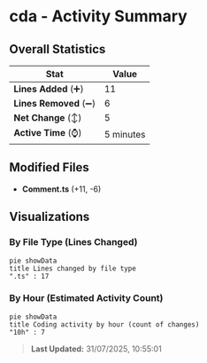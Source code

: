 # cda - Activity Summary 

## Overall Statistics

| Stat                   | Value                                                             |
| ---------------------- | ----------------------------------------------------------------- |
| **Lines Added** (➕)   | 11                                          |
| **Lines Removed** (➖) | 6                                        |
| **Net Change** (↕)    | 5                |
| **Active Time** (⌚)   | 5 minutes |


## Modified Files
- **Comment.ts** (+11, -6)

## Visualizations

### By File Type (Lines Changed)

```mermaid
pie showData
title Lines changed by file type
".ts" : 17
```

### By Hour (Estimated Activity Count)

```mermaid
pie showData
title Coding activity by hour (count of changes)
"10h" : 7
```


> **Last Updated:** 31/07/2025, 10:55:01